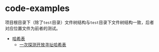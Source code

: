 # code-examples

项目根目录下（除了`test`目录）文件树结构与`test`目录下文件树结构一致，后者对应位置文件为前者的测试。


+ [哈希表](./HashTable/)
  + [一次探测开放寻址哈希表](./HashTable/OpenAddressing.h)
